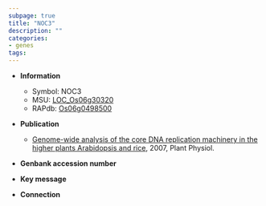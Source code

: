 ```yaml
---
subpage: true
title: "NOC3"
description: ""
categories:
- genes
tags: 
---
```


* **Information**  
    + Symbol: NOC3  
    + MSU: [LOC_Os06g30320](http://rice.plantbiology.msu.edu/cgi-bin/ORF_infopage.cgi?orf=LOC_Os06g30320)  
    + RAPdb: [Os06g0498500](http://rapdb.dna.affrc.go.jp/viewer/gbrowse_details/irgsp1?name=Os06g0498500)  

* **Publication**  
    + [Genome-wide analysis of the core DNA replication machinery in the higher plants Arabidopsis and rice](http://www.ncbi.nlm.nih.gov/pubmed?term=Genome-wide+analysis+of+the+core+DNA+replication+machinery+in+the+higher+plants+Arabidopsis+and+rice%5BTitle%5D), 2007, Plant Physiol.

* **Genbank accession number**  

* **Key message**  

* **Connection**  



